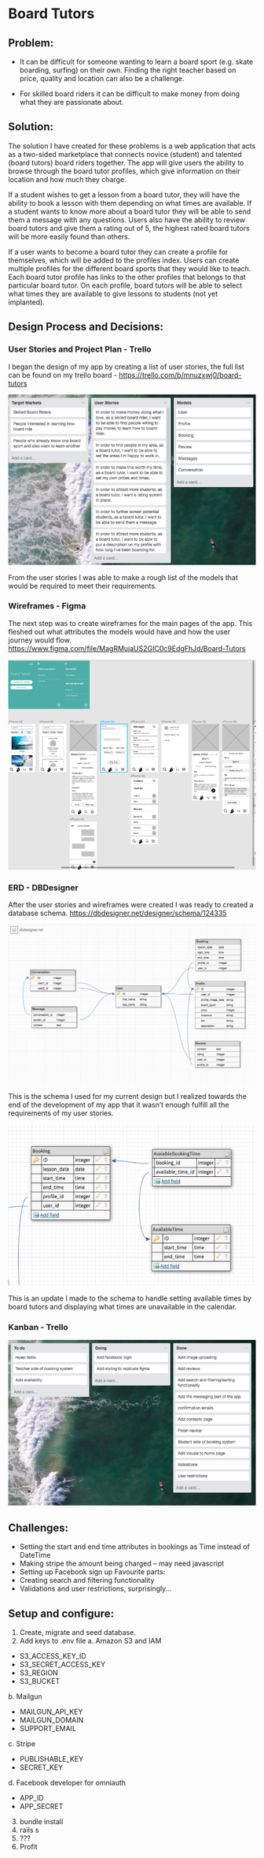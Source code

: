 # Board Tutors 

## Problem: 
-	It can be difficult for someone wanting to learn a board sport (e.g. skate boarding, surfing) on their own. Finding the right teacher based on price, quality and location can also be a challenge.

-	For skilled board riders it can be difficult to make money from doing what they are passionate about.

## Solution:
The solution I have created for these problems is a web application that acts as a two-sided marketplace that connects novice (student) and talented (board tutors) board riders together. The app will give users the ability to browse through the board tutor profiles, which give information on their location and how much they charge.

If a student wishes to get a lesson from a board tutor, they will have the ability to book a lesson with them depending on what times are available. If a student wants to know more about a board tutor they will be able to send them a message with any questions. Users also have the ability to review board tutors and give them a rating out of 5, the highest rated board tutors will be more easily found than others.

If a user wants to become a board tutor they can create a profile for themselves, which will be added to the profiles index. Users can create multiple profiles for the different board sports that they would like to teach. Each board tutor profile has links to the other profiles that belongs to that particular board tutor. On each profile, board tutors will be able to select what times they are available to give lessons to students (not yet implanted).

## Design Process and Decisions:

### User Stories and Project Plan - Trello
I began the design of my app by creating a list of user stories, the full list can be found on my trello board - https://trello.com/b/mnuzxwj0/board-tutors

![](app/assets/images/user-stories.png)

From the user stories I was able to make a rough list of the models that would be required to meet their requirements. 

### Wireframes - Figma
The next step was to create wireframes for the main pages of the app. This fleshed out what attributes the models would have and how the user journey would flow. https://www.figma.com/file/MagRMujaUS2GIC0c9EdgFhJd/Board-Tutors 

![](app/assets/images/wireframes.png)

### ERD - DBDesigner
After the user stories and wireframes were created I was ready to created a database schema. https://dbdesigner.net/designer/schema/124335

![](app/assets/images/erd.png)

This is the schema I used for my current design but I realized towards the end of the development of my app that it wasn’t enough fulfill all the requirements of my user stories. 

![](app/assets/images/erd-update.png)

This is an update I made to the schema to handle setting available times by board tutors and displaying what times are unavailable in the calendar.

### Kanban - Trello

![](app/assets/images/agile-plan.png)

## Challenges:
-	Setting the start and end time attributes in bookings as Time instead of DateTime
-	Making stripe the amount being charged – may need javascript
-	Setting up Facebook sign up
Favourite parts:
-	Creating search and filtering functionality
-	Validations and user restrictions, surprisingly…

## Setup and configure:
1.	Create, migrate and seed database.
2.	Add keys to .env file
a.	Amazon S3 and IAM
-	S3_ACCESS_KEY_ID
-	S3_SECRET_ACCESS_KEY
-	S3_REGION
-	S3_BUCKET

b. Mailgun
-	MAILGUN_API_KEY
-	MAILGUN_DOMAIN
-	SUPPORT_EMAIL

c. Stripe
-	PUBLISHABLE_KEY
-	SECRET_KEY

d. Facebook developer for omniauth
-	APP_ID
-	APP_SECRET

3.	bundle install
4.	rails s
5.	???
6.	Profit

